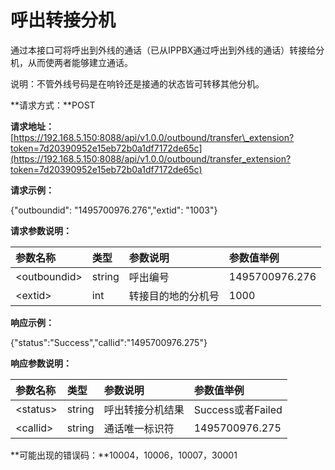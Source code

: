 # 呼出转接分机

通过本接口可将呼出到外线的通话（已从IPPBX通过呼出到外线的通话）转接给分机，从而使两者能够建立通话。

说明：不管外线号码是在响铃还是接通的状态皆可转移其他分机。

**请求方式：**POST

**请求地址：**[https://192.168.5.150:8088/api/v1.0.0/outbound/transfer\_extension?token=7d20390952e15eb72b0a1df7172de65c](https://192.168.5.150:8088/api/v1.0.0/outbound/transfer_extension?token=7d20390952e15eb72b0a1df7172de65c)

**请求示例：**

{"outboundid": "1495700976.276","extid": "1003"}

**请求参数说明：**

| 参数名称 | 类型 | 参数说明 | 参数值举例 |
| :--- | :--- | :--- | :--- |
| &lt;outboundid&gt; | string | 呼出编号 | 1495700976.276 |
| &lt;extid&gt; | int | 转接目的地的分机号 | 1000 |

**响应示例：**

{"status":"Success","callid":"1495700976.275"}

**响应参数说明：**

| 参数名称 | 类型 | 参数说明 | 参数值举例 |
| :--- | :--- | :--- | :--- |
| &lt;status&gt; | string | 呼出转接分机结果 | Success或者Failed |
| &lt;callid&gt; | string | 通话唯一标识符 | 1495700976.275 |

**可能出现的错误码：**10004，10006，10007，30001

